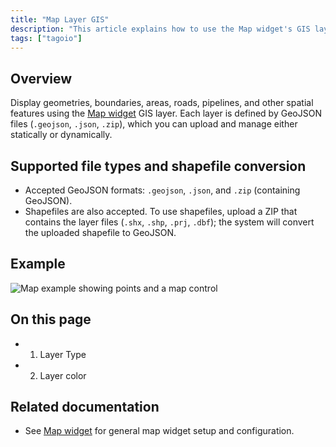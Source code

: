 ```yaml
---
title: "Map Layer GIS"
description: "This article explains how to use the Map widget's GIS layer to display geometries and spatial features from GeoJSON or shapefile data, and lists the supported file types and conversion behavior."
tags: ["tagoio"]
---
```


## Overview
Display geometries, boundaries, areas, roads, pipelines, and other spatial features using the [Map widget](link-to-map-widget) GIS layer. Each layer is defined by GeoJSON files (`.geojson`, `.json`, `.zip`), which you can upload and manage either statically or dynamically.

## Supported file types and shapefile conversion
- Accepted GeoJSON formats: `.geojson`, `.json`, and `.zip` (containing GeoJSON).
- Shapefiles are also accepted. To use shapefiles, upload a ZIP that contains the layer files (`.shx`, `.shp`, `.prj`, `.dbf`); the system will convert the uploaded shapefile to GeoJSON.

## Example
![Map example showing points and a map control](/docs_imagem/tagoio/map-layer-gis-2.gif)

## On this page
- 1. Layer Type
- 2. Layer color

## Related documentation
- See [Map widget](link-to-map-widget) for general map widget setup and configuration.